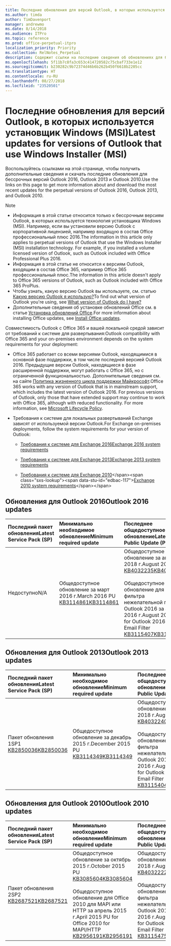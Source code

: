 ```yaml
---
title: Последние обновления для версий Outlook, в которых используется установщик Windows (MSI)
ms.author: timda
author: TimDavenport
manager: andrewmo
ms.date: 8/14/2018
ms.audience: ITPro
ms.topic: reference
ms.prod: office-perpetual-itpro
localization_priority: Priority
ms.collection: RelNotes_Perpetual
description: Содержит ссылки на последние сведения об обновлениях для бессрочных версий Outlook 2016, Outlook 2013 и Outlook 2010 для ИТ-специалистов
ms.openlocfilehash: 5f11b7c8fa3c653c414720582c75cbaf733e1e12
ms.sourcegitcommit: b230282c9b72374d46b6b262b450f6618b2205cc
ms.translationtype: HT
ms.contentlocale: ru-RU
ms.lasthandoff: 08/27/2018
ms.locfileid: "23520501"
---
```

# <a name="latest-updates-for-versions-of-outlook-that-use-windows-installer-msi"></a><span data-ttu-id="edbac-103">Последние обновления для версий Outlook, в которых используется установщик Windows (MSI)</span><span class="sxs-lookup"><span data-stu-id="edbac-103">Latest updates for versions of Outlook that use Windows Installer (MSI)</span></span>

<span data-ttu-id="edbac-104">Воспользуйтесь ссылками на этой странице, чтобы получить дополнительные сведения и скачать последние обновления для бессрочных версий Outlook 2016, Outlook 2013 и Outlook 2010.</span><span class="sxs-lookup"><span data-stu-id="edbac-104">Use the links on this page to get more information about and download the most recent updates for the perpetual versions of Outlook 2016, Outlook 2013, and Outlook 2010.</span></span>
  
> [!NOTE]
> - <span data-ttu-id="edbac-p101">Информация в этой статье относится только к бессрочным версиям Outlook, в которых используется технология установщика Windows (MSI). Например, если вы установили версию Outlook с корпоративной лицензией, например входящую в состав Office профессиональный плюс 2016.</span><span class="sxs-lookup"><span data-stu-id="edbac-p101">The information in this article only applies to perpetual versions of Outlook that use the Windows Installer (MSI) installation technology. For example, if you installed a volume licensed version of Outlook, such as Outlook included with Office Professional Plus 2016.</span></span>
> - <span data-ttu-id="edbac-107">Информация в этой статье не относится к версиям Outlook, входящим в состав Office 365, например Office 365 профессиональный плюс.</span><span class="sxs-lookup"><span data-stu-id="edbac-107">The information in this article doesn't apply to Office 365 versions of Outlook, such as Outlook included with Office 365 ProPlus.</span></span>
> - <span data-ttu-id="edbac-108">Чтобы узнать, какую версию Outlook вы используете, см. статью [Какую версию Outlook я использую?](https://support.office.com/article/b3a9568c-edb5-42b9-9825-d48d82b2257c)</span><span class="sxs-lookup"><span data-stu-id="edbac-108">To find out what version of Outlook you're using, see [What version of Outlook do I have?](https://support.office.com/article/b3a9568c-edb5-42b9-9825-d48d82b2257c)</span></span>
> - <span data-ttu-id="edbac-109">Дополнительные сведения об установке обновлений Office см. в статье [Установка обновлений Office](https://support.office.com/article/2ab296f3-7f03-43a2-8e50-46de917611c5).</span><span class="sxs-lookup"><span data-stu-id="edbac-109">For more information about installing Office updates, see [Install Office updates](https://support.office.com/article/2ab296f3-7f03-43a2-8e50-46de917611c5).</span></span> 
  
<span data-ttu-id="edbac-110">Совместимость Outlook с Office 365 и вашей локальной средой зависит от требований к системе для развертывания:</span><span class="sxs-lookup"><span data-stu-id="edbac-110">Outlook compatibility with Office 365 and your on-premises environment depends on the system requirements for your deployment:</span></span>
  
- <span data-ttu-id="edbac-p102">Office 365 работает со всеми версиями Outlook, находящимися в основной фазе поддержки, в том числе последней версией Outlook 2016. Предыдущие версии Outlook, находящиеся в фазе расширенной поддержки, могут работать с Office 365, но с ограниченной функциональностью. Дополнительные сведения см. на сайте [Политика жизненного цикла поддержки Майкрософт](https://support.microsoft.com/lifecycle).</span><span class="sxs-lookup"><span data-stu-id="edbac-p102">Office 365 works with any version of Outlook that is in mainstream support, which includes the latest version of Outlook 2016. For previous versions of Outlook, only those that have extended support may continue to work with Office 365, although with reduced functionality. For more information, see [Microsoft Lifecycle Policy](https://support.microsoft.com/lifecycle).</span></span>
    
- <span data-ttu-id="edbac-114">Требования к системе для локальных развертываний Exchange зависят от используемой версии Outlook.</span><span class="sxs-lookup"><span data-stu-id="edbac-114">For Exchange on-premises deployments, follow the system requirements for your version of Outlook:</span></span>
    
  - [<span data-ttu-id="edbac-115">Требования к системе для Exchange 2016</span><span class="sxs-lookup"><span data-stu-id="edbac-115">Exchange 2016 system requirements</span></span>](https://docs.microsoft.com/Exchange/plan-and-deploy/system-requirements)
    
  - [<span data-ttu-id="edbac-116">Требования к системе для Exchange 2013</span><span class="sxs-lookup"><span data-stu-id="edbac-116">Exchange 2013 system requirements</span></span>](https://technet.microsoft.com/en-us/library/aa996719%28v=exchg.150%29.aspx)
    
  - <span data-ttu-id="edbac-117">[Требования к системе для Exchange 2010](https://docs.microsoft.com/previous-versions/office/exchange-server-2010/aa996719(v=exchg.141))</span><span class="sxs-lookup"><span data-stu-id="edbac-117">[Exchange 2010 system requirements](https://docs.microsoft.com/previous-versions/office/exchange-server-2010/aa996719(v=exchg.141))</span></span>

   
## <a name="outlook-2016-updates"></a><span data-ttu-id="edbac-118">Обновления для Outlook 2016</span><span class="sxs-lookup"><span data-stu-id="edbac-118">Outlook 2016 updates</span></span>

|<span data-ttu-id="edbac-119">**Последний пакет обновления**</span><span class="sxs-lookup"><span data-stu-id="edbac-119">**Latest Service Pack (SP)**</span></span>|<span data-ttu-id="edbac-120">**Минимально необходимое обновление**</span><span class="sxs-lookup"><span data-stu-id="edbac-120">**Minimum required update**</span></span>|<span data-ttu-id="edbac-121">**Последнее общедоступное обновление**</span><span class="sxs-lookup"><span data-stu-id="edbac-121">**Latest Public Update (PU)**</span></span>|
|:-----|:-----|:-----|
|<span data-ttu-id="edbac-122">Недоступно</span><span class="sxs-lookup"><span data-stu-id="edbac-122">N/A</span></span>  <br/> |<span data-ttu-id="edbac-123">Общедоступное обновление за март 2016 г.</span><span class="sxs-lookup"><span data-stu-id="edbac-123">March 2016 PU</span></span> <br/>[<span data-ttu-id="edbac-124">KB3114861</span><span class="sxs-lookup"><span data-stu-id="edbac-124">KB3114861</span></span>](https://support.microsoft.com/help/3114861) <br/> |<span data-ttu-id="edbac-125">Общедоступное обновление за август 2018 г.</span><span class="sxs-lookup"><span data-stu-id="edbac-125">August 2018 PU</span></span> <br/>[<span data-ttu-id="edbac-126">KB4032235</span><span class="sxs-lookup"><span data-stu-id="edbac-126">KB4032235</span></span>](https://support.microsoft.com/en-us/help/4032235) <br/><br/> <span data-ttu-id="edbac-127">Общедоступное обновление для фильтра нежелательной почты Outlook 2016 за август 2016 г.</span><span class="sxs-lookup"><span data-stu-id="edbac-127">August 2016 PU for Outlook 2016 Junk Email Filter</span></span>  <br/>[<span data-ttu-id="edbac-128">KB3115407</span><span class="sxs-lookup"><span data-stu-id="edbac-128">KB3115407</span></span>](https://support.microsoft.com/help/3115407) <br/> |
   
## <a name="outlook-2013-updates"></a><span data-ttu-id="edbac-129">Обновления для Outlook 2013</span><span class="sxs-lookup"><span data-stu-id="edbac-129">Outlook 2013 updates</span></span>

|<span data-ttu-id="edbac-130">**Последний пакет обновления**</span><span class="sxs-lookup"><span data-stu-id="edbac-130">**Latest Service Pack (SP)**</span></span>|<span data-ttu-id="edbac-131">**Минимально необходимое обновление**</span><span class="sxs-lookup"><span data-stu-id="edbac-131">**Minimum required update**</span></span>|<span data-ttu-id="edbac-132">**Последнее общедоступное обновление**</span><span class="sxs-lookup"><span data-stu-id="edbac-132">**Latest Public Update (PU)**</span></span>|
|:-----|:-----|:-----|
|<span data-ttu-id="edbac-133">Пакет обновления 1</span><span class="sxs-lookup"><span data-stu-id="edbac-133">SP1</span></span>  <br/>[<span data-ttu-id="edbac-134">KB2850036</span><span class="sxs-lookup"><span data-stu-id="edbac-134">KB2850036</span></span>](https://go.microsoft.com/fwlink/p/?LinkId=512538) <br/> |<span data-ttu-id="edbac-135">Общедоступное обновление за декабрь 2015 г.</span><span class="sxs-lookup"><span data-stu-id="edbac-135">December 2015 PU</span></span> <br/>[<span data-ttu-id="edbac-136">KB3114349</span><span class="sxs-lookup"><span data-stu-id="edbac-136">KB3114349</span></span>](https://support.microsoft.com/kb/3114349) <br/> |<span data-ttu-id="edbac-137">Общедоступное обновление за август 2018 г.</span><span class="sxs-lookup"><span data-stu-id="edbac-137">August 2018 PU</span></span> <br/>[<span data-ttu-id="edbac-138">KB4032240</span><span class="sxs-lookup"><span data-stu-id="edbac-138">KB4032240</span></span>](https://support.microsoft.com/en-us/help/4032240) <br/><br/>  <span data-ttu-id="edbac-139">Общедоступное обновление для фильтра нежелательной почты Outlook 2013 за август 2016 г.</span><span class="sxs-lookup"><span data-stu-id="edbac-139">August 2016 PU for Outlook 2013 Junk Email Filter</span></span> <br/> [<span data-ttu-id="edbac-140">KB3115404</span><span class="sxs-lookup"><span data-stu-id="edbac-140">KB3115404</span></span>](https://support.microsoft.com/kb/3115404) <br/> |
   
## <a name="outlook-2010-updates"></a><span data-ttu-id="edbac-141">Обновления для Outlook 2010</span><span class="sxs-lookup"><span data-stu-id="edbac-141">Outlook 2010 updates</span></span>

|<span data-ttu-id="edbac-142">**Последний пакет обновления**</span><span class="sxs-lookup"><span data-stu-id="edbac-142">**Latest Service Pack (SP)**</span></span>|<span data-ttu-id="edbac-143">**Минимально необходимое обновление**</span><span class="sxs-lookup"><span data-stu-id="edbac-143">**Minimum required update**</span></span>|<span data-ttu-id="edbac-144">**Последнее общедоступное обновление**</span><span class="sxs-lookup"><span data-stu-id="edbac-144">**Latest Public Update (PU)**</span></span>|
|:-----|:-----|:-----|
|<span data-ttu-id="edbac-145">Пакет обновления 2</span><span class="sxs-lookup"><span data-stu-id="edbac-145">SP2</span></span> <br/>[<span data-ttu-id="edbac-146">KB2687521</span><span class="sxs-lookup"><span data-stu-id="edbac-146">KB2687521</span></span>](https://go.microsoft.com/fwlink/p/?LinkId=512542) <br/> |<span data-ttu-id="edbac-147">Общедоступное обновление за октябрь 2015 г.</span><span class="sxs-lookup"><span data-stu-id="edbac-147">October 2015 PU</span></span> <br/> [<span data-ttu-id="edbac-148">KB3085604</span><span class="sxs-lookup"><span data-stu-id="edbac-148">KB3085604</span></span>](https://support.microsoft.com/kb/3085604) <br/><br/>  <span data-ttu-id="edbac-149">Общедоступное обновление для Office 2010 для MAPI или HTTP за апрель 2015 г.</span><span class="sxs-lookup"><span data-stu-id="edbac-149">April 2015 PU for Office 2010 for MAPI/HTTP</span></span> <br/> [<span data-ttu-id="edbac-150">KB2956191</span><span class="sxs-lookup"><span data-stu-id="edbac-150">KB2956191</span></span>](https://support.microsoft.com/en-us/help/2956191/april-14-2015-update-for-office-2010-kb2956191) <br/> |<span data-ttu-id="edbac-151">Общедоступное обновление за август 2018 г.</span><span class="sxs-lookup"><span data-stu-id="edbac-151">August 2018 PU</span></span> <br/>[<span data-ttu-id="edbac-152">KB4032222</span><span class="sxs-lookup"><span data-stu-id="edbac-152">KB4032222</span></span>](https://support.microsoft.com/en-us/help/4032222) <br/><br/>  <span data-ttu-id="edbac-153">Общедоступное обновление для фильтра нежелательной почты Outlook 2010 за август 2016 г.</span><span class="sxs-lookup"><span data-stu-id="edbac-153">August 2016 PU for Outlook 2010 Junk Email Filter</span></span> <br/> [<span data-ttu-id="edbac-154">KB3115475</span><span class="sxs-lookup"><span data-stu-id="edbac-154">KB3115475</span></span>](https://support.microsoft.com/kb/3115475) <br/> |
   

